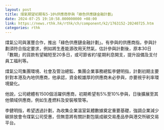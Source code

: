 ```yaml
---
layout: post
title: 煤氣期望初期有5-10%供應商參與「綠色供應鏈金融計劃」
date: 2024-07-25 19:10:58.000000000 +08:00
link: https://news.rthk.hk/rthk/ch/component/k2/1763152-20240725.htm
categories: rthk
---
```


煤氣公司與滙豐合作，推出「綠色供應鏈金融計劃」。有參與的供應商指，參與計劃須符合指定要求，例如將生產能源改用天然氣，估計參與計劃後，原本30日「數期」的貨款有望縮短至20多日，或可節省約1星期利息開支，提升設備及支付員工福利等。

煤氣公司集團環境、社會及管治總監、集團企業事務總監李健明指，計劃初期主要針對本港及內地供應商，他承認，資金較雄厚的供應商未必參與，亦要視乎利率環境變化。

他說，公司總體有1500個活躍供應商，初期希望有5%至10%參與，日後擴展至其他領域供應商，例如生產燃料及安裝喉管等。

李健明指，希望透過計劃，為收集企業溫室氣體數據奠定重要基礎，強調企業減少碳排放會令煤氣公司受惠，但無意將有關計劃包裝成碳交易產品參與港交所碳交易平台。
